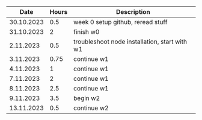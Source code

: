 | Date | Hours | Description |
|------|-------|-------------|
| 30.10.2023 | 0.5    | week 0 setup github, reread stuff |
| 31.10.2023 | 2    | finish w0 |
| 2.11.2023 | 0.5 | troubleshoot node installation, start with w1 |
| 3.11.2023 | 0.75 | continue w1 |
| 4.11.2023 | 1 | continue w1 |
| 7.11.2023 | 2 | continue w1 |
| 8.11.2023 | 2.5 | continue w1 |
| 9.11.2023 | 3.5 | begin w2 |
| 13.11.2023 | 0.5 | continue w2 |